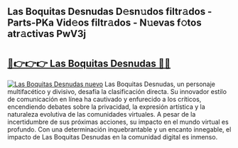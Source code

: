 ## Las Boquitas Desnudas D𝚎sn𝚞dos filtr𝚊dos - Parts-PKa Vid𝚎os filtr𝚊dos - N𝚞evas f𝚘tos atr𝚊ctivas PwV3j

# <h2><a href="http://mb3s9d.tromn.icu/?c=Las+Boquitas+Desnudas">🔗👉👉👉 Las Boquitas Desnudas 🔗🔗</a></h2>

[![Las Boquitas Desnudas nuevo](https://i.imgur.com/pEAQMta.gif)](http://mb3s9d.tromn.icu/?c=Las+Boquitas+Desnudas)
Las Boquitas Desnudas, un personaje multifacético y divisivo, desafía la clasificación directa. Su innovador estilo de comunicación en línea ha cautivado y enfurecido a los críticos, encendiendo debates sobre la privacidad, la expresión artística y la naturaleza evolutiva de las comunidades virtuales. A pesar de la incertidumbre de sus próximas acciones, su impacto en el mundo virtual es profundo. Con una determinación inquebrantable y un encanto innegable, el impacto de Las Boquitas Desnudas en la comunidad digital es inmenso.
